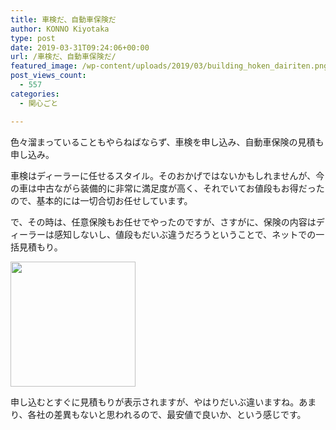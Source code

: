 ```yaml
---
title: 車検だ、自動車保険だ
author: KONNO Kiyotaka
type: post
date: 2019-03-31T09:24:06+00:00
url: /車検だ、自動車保険だ/
featured_image: /wp-content/uploads/2019/03/building_hoken_dairiten.png
post_views_count:
  - 557
categories:
  - 関心ごと

---
```

色々溜まっていることもやらねばならず、車検を申し込み、自動車保険の見積も申し込み。

車検はディーラーに任せるスタイル。そのおかげではないかもしれませんが、今の車は中古ながら装備的に非常に満足度が高く、それでいてお値段もお得だったので、基本的には一切合切お任せしています。

で、その時は、任意保険もお任せでやったのですが、さすがに、保険の内容はディーラーは感知しないし、値段もだいぶ違うだろうということで、ネットでの一括見積もり。

<a href="//af.moshimo.com/af/c/click?a_id=1393463&#038;p_id=1067&#038;pc_id=1544&#038;pl_id=16006&#038;guid=ON" target="_blank" rel="nofollow noopener noreferrer"><img src="https://i0.wp.com/image.moshimo.com/af-img/0303/000000016006.gif?resize=200%2C200" width="200" height="200" style="border:none;" data-recalc-dims="1" /></a><img src="//i.moshimo.com/af/i/impression?a_id=1393463&#038;p_id=1067&#038;pc_id=1544&#038;pl_id=16006" width="1" height="1" style="border:none;" /> 

申し込むとすぐに見積もりが表示されますが、やはりだいぶ違いますね。あまり、各社の差異もないと思われるので、最安値で良いか、という感じです。